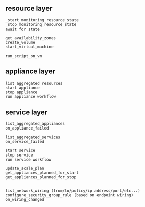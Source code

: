 resource layer
--------------
    _start_monitoring_resource_state
    _stop_monitoring_resource_state
    await for state

    get_availability_zones
    create_volume
    start_virtual_machine

    run_script_on_vm

appliance layer
---------------
    list aggregated resources
    start appliance
    stop appliance
    run appliance workflow

service layer
-------------
    list_aggregated_appliances
    on_appliance_failed

    list_aggregated_services
    on_service_failed

    start service
    stop service
    run service workflow

    update_scale_plan
    get_appliances_planned_for_start
    get_appliances_planned_for_stop


    list_network_wiring (from/to/policy/ip address/port/etc...)
    configure_security_group_rule (based on endpoint wiring)
    on_wiring_changed
